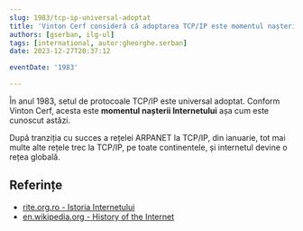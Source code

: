 ```yaml
---
slug: 1983/tcp-ip-universal-adoptat
title: 'Vinton Cerf consideră că adoptarea TCP/IP este momentul nașterii Internetului'
authors: [gserban, ilg-ul]
tags: [international, autor:gheorghe.serban]
date: 2023-12-27T20:37:12

eventDate: '1983'

---
```


În anul 1983, setul de protocoale TCP/IP este universal adoptat.
Conform Vinton Cerf, acesta este **momentul nașterii Internetului**
așa cum este cunoscut astăzi.

<!-- truncate -->

După tranziția cu succes a rețelei ARPANET la TCP/IP, din ianuarie,
tot mai multe alte rețele trec la TCP/IP, pe toate continentele,
și internetul devine o rețea globală.

## Referințe

- [rite.org.ro - Istoria Internetului](https://rite.org.ro/istoria-internetului/)
- [en.wikipedia.org - History of the Internet](https://en.wikipedia.org/wiki/History_of_the_Internet)
